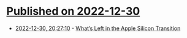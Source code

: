 # [Published on 2022-12-30](index.md)

* [2022-12-30, 20:27:10](https://news.ycombinator.com/item?id=34189661) - [What’s Left in the Apple Silicon Transition](https://512pixels.net/2022/12/whats-left-in-the-apple-silicon-transition/)
